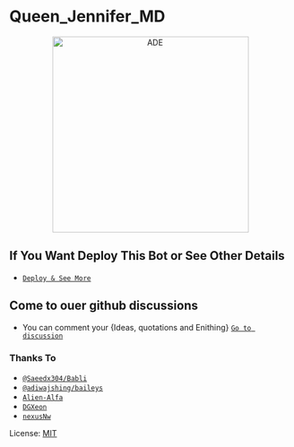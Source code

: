 # Queen_Jennifer_MD

<p align="center">
<img src="[https://i.ibb.co/nkhcxJV/images-2.jpg](https://i.ibb.co/nkhcxJV/images-2.jpg)" alt="ADE" width="350" high="350"/>
</p>

## If You Want Deploy This Bot or See Other Details

- [`Deploy & See More`](https://zeqanpx.github.io/Queen_Jennifer_MD)

## Come to ouer github discussions

- You can comment your {Ideas, quotations and Enithing} [`Go to discussion`](https://zeqanpx.github.io/Queen_Jennifer_MD)

### Thanks To
- [`@Saeedx304/Babli`](https://github.com/saeedx304)
- [`@adiwajshing/baileys`](https://github.com/adiwajshing/baileys)
- [`Alien-Alfa`](https://github.com/Alien-Alfa)
- [`DGXeon`](https://github.com/DGXeon)
- [`nexusNw`](https://github.com/nexusNw)

License: [MIT](https://github.com/aidarkezio/LICENSE)
